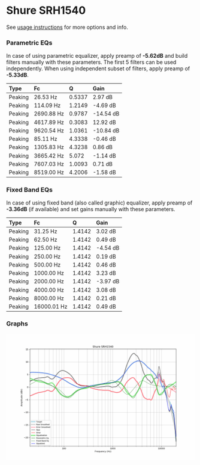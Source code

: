 # Shure SRH1540
See [usage instructions](https://github.com/jaakkopasanen/AutoEq#usage) for more options and info.

### Parametric EQs
In case of using parametric equalizer, apply preamp of **-5.62dB** and build filters manually
with these parameters. The first 5 filters can be used independently.
When using independent subset of filters, apply preamp of **-5.33dB**.

| Type    | Fc         |      Q | Gain      |
|:--------|:-----------|:-------|:----------|
| Peaking | 26.53 Hz   | 0.5337 | 2.97 dB   |
| Peaking | 114.09 Hz  | 1.2149 | -4.69 dB  |
| Peaking | 2690.88 Hz | 0.9787 | -14.54 dB |
| Peaking | 4617.89 Hz | 0.3083 | 12.92 dB  |
| Peaking | 9620.54 Hz | 1.0361 | -10.84 dB |
| Peaking | 85.11 Hz   | 4.3338 | -0.46 dB  |
| Peaking | 1305.83 Hz | 4.3238 | 0.86 dB   |
| Peaking | 3665.42 Hz | 5.072  | -1.14 dB  |
| Peaking | 7607.03 Hz | 1.0093 | 0.71 dB   |
| Peaking | 8519.00 Hz | 4.2006 | -1.58 dB  |

### Fixed Band EQs
In case of using fixed band (also called graphic) equalizer, apply preamp of **-3.36dB**
(if available) and set gains manually with these parameters.

| Type    | Fc          |      Q | Gain     |
|:--------|:------------|:-------|:---------|
| Peaking | 31.25 Hz    | 1.4142 | 3.02 dB  |
| Peaking | 62.50 Hz    | 1.4142 | 0.49 dB  |
| Peaking | 125.00 Hz   | 1.4142 | -4.54 dB |
| Peaking | 250.00 Hz   | 1.4142 | 0.19 dB  |
| Peaking | 500.00 Hz   | 1.4142 | 0.46 dB  |
| Peaking | 1000.00 Hz  | 1.4142 | 3.23 dB  |
| Peaking | 2000.00 Hz  | 1.4142 | -3.97 dB |
| Peaking | 4000.00 Hz  | 1.4142 | 3.08 dB  |
| Peaking | 8000.00 Hz  | 1.4142 | 0.21 dB  |
| Peaking | 16000.01 Hz | 1.4142 | 0.49 dB  |

### Graphs
![](./Shure%20SRH1540.png)